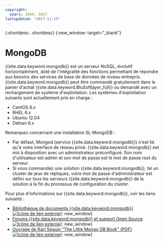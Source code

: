 ```yaml
---
copyright:
  years: 1994, 2017
lastupdated: "2017-11-15"
---
```


{:shortdesc: .shortdesc}
{:new_window: target="_blank"}

# MongoDB

{{site.data.keyword.mongodb}} est un serveur NoSQL, évolutif horizontalement, doté de l'intégralité des fonctions permettant de répondre aux besoins des services de base de données de niveau entrepris. {{site.data.keyword.mongodb}} peut être commandé gratuitement dans le panier d'achat {{site.data.keyword.BluSoftlayer_full}} ou demandé avec un rechargement de système d'exploitation. Les systèmes d'exploitation suivants sont actuellement pris en charge :

* CentOS 6.x
* RHEL 6.x
* Ubuntu 12.04
* Debian 6.x

Remarques concernant une installation SL-MongoDB :

* Par défaut, Mongod (service {{site.data.keyword.mongodb}}) n'est lié qu'à votre interface de réseau privé. {{site.data.keyword.mongodb}} est mis à disposition avec un administrateur préconfiguré. Son nom d'utilisateur est _admin_ et son mot de passe est le mot de passe root du serveur.
* Si vous commandez une solution {{site.data.keyword.mongodb}}, tel un cluster de jeux de répliques, votre mot de passe d'administrateur est défini sur tous les serveurs {{site.data.keyword.mongodb}} de la solution à la fin du processus de configuration du cluster.

Pour plus d'informations sur {{site.data.keyword.mongodb}}, voir les liens suivants : 

* [Bibliothèque de documents {{site.data.keyword.mongodb}} ![Icône de lien externe](../../icons/launch-glyph.svg "Icône de lien externe")](http://www.mongodb.org/display/DOCS/Home){: new_window}
* [Forums {{site.data.keyword.mongodb}} et support Open Source ![Icône de lien externe](../../icons/launch-glyph.svg "Icône de lien externe")](https://groups.google.com/forum/?fromgroups#!forum/mongodb-user){: new_window}
* [Ouvrage de Karl Seguin "The Little Mongo DB Book" (PDF) ![Icône de lien externe](../../icons/launch-glyph.svg "Icône de lien externe")](http://openmymind.net/mongodb.pdf){: new_window}
